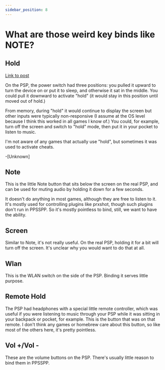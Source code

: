 ```yaml
---
sidebar_position: 8
---
```


# What are those weird key binds like NOTE?

## Hold

[Link to post](https://github.com/hrydgard/ppsspp/pull/16293#issuecomment-1295237338)

On the PSP, the power switch had three positions: you pulled it upward to turn the device on or put it to sleep, and otherwise it sat in the middle. You could pull it downward to activate "hold" (it would stay in this position until moved out of hold.)

From memory, during "hold" it would continue to display the screen but other inputs were typically non-responsive (I assume at the OS level because I think this worked in all games I know of.) You could, for example, turn off the screen and switch to "hold" mode, then put it in your pocket to listen to music.

I'm not aware of any games that actually use "hold", but sometimes it was used to activate cheats.

-\[Unknown\]

## Note

This is the little Note button that sits below the screen on the real PSP, and can be used for muting audio by holding it down for a few seconds.

It doesn't do anything in most games, although they are free to listen to it. It's mostly used for controlling plugins like prxshot, though such plugins don't run in PPSSPP. So it's mostly pointless to bind, still, we want to have the ability.

## Screen

Similar to Note, it's not really useful. On the real PSP, holding it for a bit will turn off the screen. It's unclear why you would want to do that at all.

## Wlan

This is the WLAN switch on the side of the PSP. Binding it serves little purpose.

## Remote Hold

The PSP had headphones with a special little remote controller, which was useful if you were listening to music through your PSP while it was sitting in your backpack or pocket, for example. This is the button that was on that remote. I don't think any games or homebrew care about this button, so like most of the others here, it's pretty pointless.

## Vol +/Vol -

These are the volume buttons on the PSP. There's usually little reason to bind them in PPSSPP.
